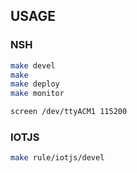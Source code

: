 ## USAGE ##

### NSH ###

```sh
make devel
make
make deploy
make monitor

screen /dev/ttyACM1 115200
```

### IOTJS ###

```sh
make rule/iotjs/devel
```
